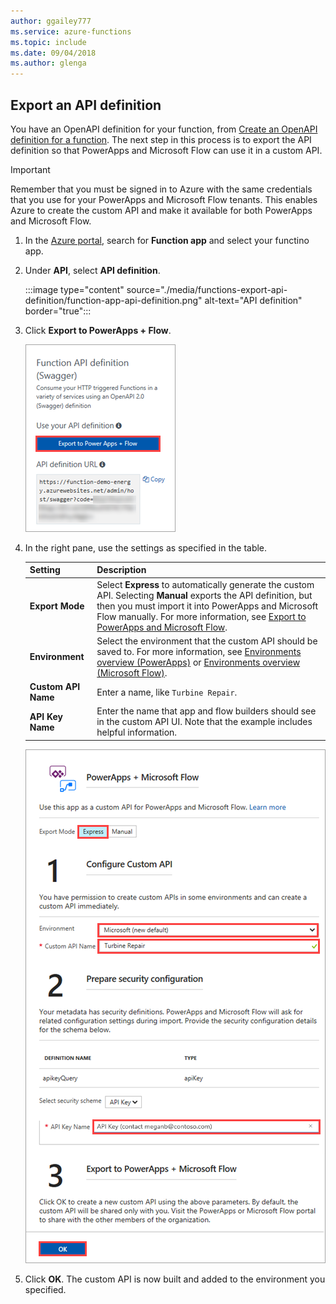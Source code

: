```yaml
---
author: ggailey777
ms.service: azure-functions
ms.topic: include
ms.date: 09/04/2018
ms.author: glenga
---
```

## Export an API definition
You have an OpenAPI definition for your function, from [Create an OpenAPI definition for a function](../articles/azure-functions/functions-openapi-definition.md). The next step in this process is to export the API definition so that PowerApps and Microsoft Flow can use it in a custom API.

> [!IMPORTANT]
> Remember that you must be signed in to Azure with the same credentials that you use for your PowerApps and Microsoft Flow tenants. This enables Azure to create the custom API and make it available for both PowerApps and Microsoft Flow.

1. In the [Azure portal](https://portal.azure.com), search for **Function app** and select your functino app.

1. Under **API**, select **API definition**.

    :::image type="content" source="./media/functions-export-api-definition/function-app-api-definition.png" alt-text="API definition" border="true":::

1. Click **Export to PowerApps + Flow**.

    ![API definition source](media/functions-export-api-definition/export-api-1.png)

1. In the right pane, use the settings as specified in the table.

    |Setting|Description|
    |--------|------------|
    |**Export Mode**|Select **Express** to automatically generate the custom API. Selecting **Manual** exports the API definition, but then you must import it into PowerApps and Microsoft Flow manually. For more information, see [Export to PowerApps and Microsoft Flow](../articles/azure-functions/app-service-export-api-to-powerapps-and-flow.md).|
    |**Environment**|Select the environment that the custom API should be saved to. For more information, see [Environments overview (PowerApps)](https://powerapps.microsoft.com/tutorials/environments-overview/) or [Environments overview (Microsoft Flow)](https://us.flow.microsoft.com/documentation/environments-overview-admin/).|
    |**Custom API Name**|Enter a name, like `Turbine Repair`.|
    |**API Key Name**|Enter the name that app and flow builders should see in the custom API UI. Note that the example includes helpful information.|
 
    ![Export to PowerApps and Microsoft Flow](media/functions-export-api-definition/export-api-2.png)

1. Click **OK**. The custom API is now built and added to the environment you specified.